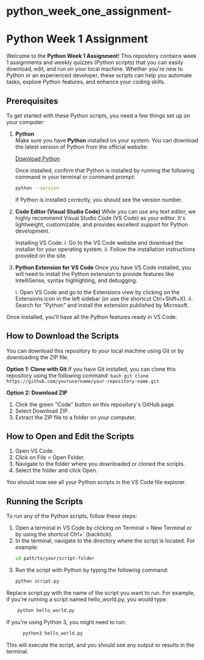 # python_week_one_assignment-

# Python Week 1 Assignment

Welcome to the **Python Week 1 Assignment**! This repository contains week 1 assignments and weekly quizzes (Python scripts) that you can easily download, edit, and run on your local machine. Whether you're new to Python or an experienced developer, these scripts can help you automate tasks, explore Python features, and enhance your coding skills.

## Prerequisites

To get started with these Python scripts, you need a few things set up on your computer:


1. **Python**  
   Make sure you have **Python** installed on your system. You can download the latest version of Python from the official website:

   [Download Python](https://www.python.org/downloads/)

   Once installed, confirm that Python is installed by running the following command in your terminal or command prompt:

   ```bash
   python --version
   ```
   
    If Python is installed correctly, you should see the version number.


2. **Code Editor (Visual Studio Code)**
   While you can use any text editor, we highly recommend Visual Studio Code (VS Code) as your editor.
   It's lightweight, customizable, and provides excellent support   for Python development.

   Installing VS Code:
    i.   Go to the VS Code website and download the installer for your operating system.
    ii.  Follow the installation instructions provided on the site.


3. **Python Extension for VS Code**
   Once you have VS Code installed, you will need to install the Python extension to provide features like IntelliSense, syntax highlighting, and debugging.

   i.  Open VS Code and go to the Extensions view by clicking on the Extensions icon in the left sidebar (or use the shortcut Ctrl+Shift+X).
   ii. Search for "Python" and install the extension published by Microsoft.
   
Once installed, you'll have all the Python features ready in VS Code.

## How to Download the Scripts
You can download this repository to your local machine using Git or by downloading the ZIP file.

  **Option 1: Clone with Git**
  If you have Git installed, you can clone this repository using the following command:
    ```bash
    git clone https://github.com/yourusername/your-repository-name.git
    ```

  **Option 2: Download ZIP**
  1.  Click the green "Code" button on this repository's GitHub page.
  2.  Select Download ZIP.
  3.  Extract the ZIP file to a folder on your computer.


## How to Open and Edit the Scripts
1.  Open VS Code.
2.  Click on File > Open Folder.
3.  Navigate to the folder where you downloaded or cloned the scripts.
4.  Select the folder and click Open.

You should now see all your Python scripts in the VS Code file explorer.


## Running the Scripts
To run any of the Python scripts, follow these steps:

1.  Open a terminal in VS Code by clicking on Terminal > New Terminal or by using the shortcut Ctrl+` (backtick).
2.  In the terminal, navigate to the directory where the script is located. For example:
      ```bash
      cd path/to/your/script-folder
      ```
3.   Run the script with Python by typing the following command:
      ```bash
      python script.py
      ```

  Replace script.py with the name of the script you want to run. For example, if you're running a script named hello_world.py, you would type:
  ```bash
      python hello_world.py
  ```
    
If you're using Python 3, you might need to run:
```bash
      python3 hello_world.py
  ```

This will execute the script, and you should see any output or results in the terminal.

